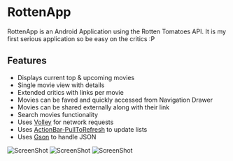 RottenApp
=========

RottenApp is an Android Application using the Rotten Tomatoes API. It is my first serious application so be easy on the critics :P

## Features

* Displays current top & upcoming movies
* Single movie view with details
* Extended critics with links per movie
* Movies can be faved and quickly accessed from Navigation Drawer
* Movies can be shared externally along with their link
* Search movies functionality
* Uses [Volley](http://android.googlesource.com/platform/frameworks/volley) for network requests
* Uses [ActionBar-PullToRefresh](http://github.com/chrisbanes/ActionBar-PullToRefresh) to update lists
* Uses [Gson](http://code.google.com/p/google-gson/) to handle JSON



![ScreenShot](http://i.imgur.com/KHYfeqm.png) ![ScreenShot](http://i.imgur.com/fnyJA02.png) ![ScreenShot](http://i.imgur.com/FHheltB.png) 

